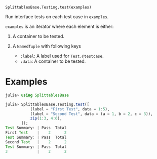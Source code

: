     SplittablesBase.Testing.test(examples)

Run interface tests on each test case in `examples`.

`examples` is an iterator where each element is either:

1. A container to be tested.

2. A `NamedTuple` with following keys

   * `:label`: A label used for `Test.@testcase`.
   * `:data`: A container to be tested.

# Examples
```julia
julia> using SplittablesBase

julia> SplittablesBase.Testing.test([
           (label = "First Test", data = 1:5),
           (label = "Second Test", data = (a = 1, b = 2, c = 3)),
           zip(1:3, 4:6),
       ]);
Test Summary: | Pass  Total
First Test    |    2      2
Test Summary: | Pass  Total
Second Test   |    2      2
Test Summary: | Pass  Total
3             |    2      2
```
